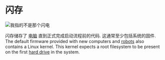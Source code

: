 # 闪存
![我指的不是那个闪电](item:oc2:flash_memory)

闪存储存了 [电脑](../block/computer.md) 直到正式完成启动流程前的代码. 这通常至少包括系统的固件. The default firmware provided with new computers and [robots](robot.md) also contains a Linux kernel. This kernel expects a root filesystem to be present on the first [hard drive](hard_drive.md) in the system.